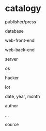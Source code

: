 # catalogy

publisher/press

database

web-front-end

web-back-end

server

os

hacker

iot

date, year, month

author

...

source

